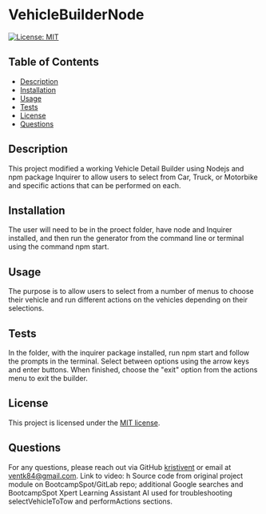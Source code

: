 # VehicleBuilderNode

  [![License: MIT](https://img.shields.io/badge/License-MIT-yellow.svg)](https://opensource.org/licenses/MIT)

  ## Table of Contents
  - [Description](#description)
  - [Installation](#installation)
  - [Usage](#usage)
  - [Tests](#tests)
  - [License](#license)
  - [Questions](#questions)


  ## Description
  This project modified a working Vehicle Detail Builder using Nodejs and npm package Inquirer to allow users to select from Car, Truck, or Motorbike and specific actions that can be performed on each.
  
  ## Installation
  The user will need to be in the proect folder, have node and Inquirer installed, and then run the generator from the command line or terminal using the command npm start.

  ## Usage
  The purpose is to allow users to select from a number of menus to choose their vehicle and run different actions on the vehicles depending on their selections.

  ## Tests
  In the folder, with the inquirer package installed, run npm start and follow the prompts in the terminal.  Select between options using the arrow keys and enter buttons.  When finished, choose the "exit" option from the actions menu to exit 
  the builder.

  ## License 
  This project is licensed under the [MIT license](https://opensource.org/licenses/MIT).

  ## Questions
  For any questions, please reach out via GitHub [kristivent](https://github.com/kristivent) or email at ventk84@gmail.com.
  Link to video: h
  Source code from original project module on BootcampSpot/GitLab repo; additional Google searches and BootcampSpot Xpert Learning Assistant AI used for troubleshooting selectVehicleToTow and performActions sections.
